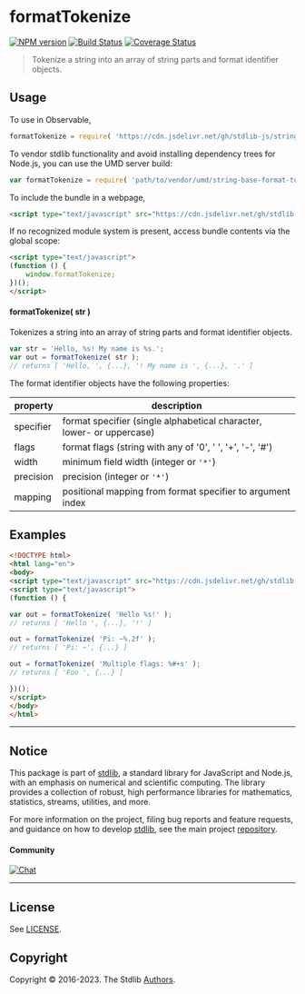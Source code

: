 <!--

@license Apache-2.0

Copyright (c) 2022 The Stdlib Authors.

Licensed under the Apache License, Version 2.0 (the "License");
you may not use this file except in compliance with the License.
You may obtain a copy of the License at

   http://www.apache.org/licenses/LICENSE-2.0

Unless required by applicable law or agreed to in writing, software
distributed under the License is distributed on an "AS IS" BASIS,
WITHOUT WARRANTIES OR CONDITIONS OF ANY KIND, either express or implied.
See the License for the specific language governing permissions and
limitations under the License.

-->

# formatTokenize

[![NPM version][npm-image]][npm-url] [![Build Status][test-image]][test-url] [![Coverage Status][coverage-image]][coverage-url] <!-- [![dependencies][dependencies-image]][dependencies-url] -->

> Tokenize a string into an array of string parts and format identifier objects.

<section class="intro">

</section>

<!-- /.intro -->



<section class="usage">

## Usage

To use in Observable,

```javascript
formatTokenize = require( 'https://cdn.jsdelivr.net/gh/stdlib-js/string-base-format-tokenize@umd/browser.js' )
```

To vendor stdlib functionality and avoid installing dependency trees for Node.js, you can use the UMD server build:

```javascript
var formatTokenize = require( 'path/to/vendor/umd/string-base-format-tokenize/index.js' )
```

To include the bundle in a webpage,

```html
<script type="text/javascript" src="https://cdn.jsdelivr.net/gh/stdlib-js/string-base-format-tokenize@umd/browser.js"></script>
```

If no recognized module system is present, access bundle contents via the global scope:

```html
<script type="text/javascript">
(function () {
    window.formatTokenize;
})();
</script>
```

#### formatTokenize( str )

Tokenizes a string into an array of string parts and format identifier objects.

```javascript
var str = 'Hello, %s! My name is %s.';
var out = formatTokenize( str );
// returns [ 'Hello, ', {...}, '! My name is ', {...}, '.' ]
``` 

The format identifier objects have the following properties:

| property  | description                                                           |
| --------- | --------------------------------------------------------------------- |
| specifier | format specifier (single alphabetical character, lower- or uppercase) |
| flags     | format flags (string with any of '0', ' ', '+', '-', '#')             |
| width     | minimum field width (integer or `'*'`)                                |
| precision | precision (integer or `'*'`)                                          |
| mapping   | positional mapping from format specifier to argument index            |

</section>

<!-- /.usage -->

<section class="examples">

## Examples

<!-- eslint no-undef: "error" -->

```html
<!DOCTYPE html>
<html lang="en">
<body>
<script type="text/javascript" src="https://cdn.jsdelivr.net/gh/stdlib-js/string-base-format-tokenize@umd/browser.js"></script>
<script type="text/javascript">
(function () {

var out = formatTokenize( 'Hello %s!' );
// returns [ 'Hello ', {...}, '!' ]

out = formatTokenize( 'Pi: ~%.2f' );
// returns [ 'Pi: ~', {...} ]

out = formatTokenize( 'Multiple flags: %#+s' );
// returns [ 'Foo ', {...} ]

})();
</script>
</body>
</html>
```

</section>

<!-- /.examples -->

<!-- Section for related `stdlib` packages. Do not manually edit this section, as it is automatically populated. -->

<section class="related">

</section>

<!-- /.related -->

<!-- Section for all links. Make sure to keep an empty line after the `section` element and another before the `/section` close. -->


<section class="main-repo" >

* * *

## Notice

This package is part of [stdlib][stdlib], a standard library for JavaScript and Node.js, with an emphasis on numerical and scientific computing. The library provides a collection of robust, high performance libraries for mathematics, statistics, streams, utilities, and more.

For more information on the project, filing bug reports and feature requests, and guidance on how to develop [stdlib][stdlib], see the main project [repository][stdlib].

#### Community

[![Chat][chat-image]][chat-url]

---

## License

See [LICENSE][stdlib-license].


## Copyright

Copyright &copy; 2016-2023. The Stdlib [Authors][stdlib-authors].

</section>

<!-- /.stdlib -->

<!-- Section for all links. Make sure to keep an empty line after the `section` element and another before the `/section` close. -->

<section class="links">

[npm-image]: http://img.shields.io/npm/v/@stdlib/string-base-format-tokenize.svg
[npm-url]: https://npmjs.org/package/@stdlib/string-base-format-tokenize

[test-image]: https://github.com/stdlib-js/string-base-format-tokenize/actions/workflows/test.yml/badge.svg?branch=main
[test-url]: https://github.com/stdlib-js/string-base-format-tokenize/actions/workflows/test.yml?query=branch:main

[coverage-image]: https://img.shields.io/codecov/c/github/stdlib-js/string-base-format-tokenize/main.svg
[coverage-url]: https://codecov.io/github/stdlib-js/string-base-format-tokenize?branch=main

<!--

[dependencies-image]: https://img.shields.io/david/stdlib-js/string-base-format-tokenize.svg
[dependencies-url]: https://david-dm.org/stdlib-js/string-base-format-tokenize/main

-->

[chat-image]: https://img.shields.io/gitter/room/stdlib-js/stdlib.svg
[chat-url]: https://gitter.im/stdlib-js/stdlib/

[stdlib]: https://github.com/stdlib-js/stdlib

[stdlib-authors]: https://github.com/stdlib-js/stdlib/graphs/contributors

[umd]: https://github.com/umdjs/umd
[es-module]: https://developer.mozilla.org/en-US/docs/Web/JavaScript/Guide/Modules

[deno-url]: https://github.com/stdlib-js/string-base-format-tokenize/tree/deno
[umd-url]: https://github.com/stdlib-js/string-base-format-tokenize/tree/umd
[esm-url]: https://github.com/stdlib-js/string-base-format-tokenize/tree/esm
[branches-url]: https://github.com/stdlib-js/string-base-format-tokenize/blob/main/branches.md

[stdlib-license]: https://raw.githubusercontent.com/stdlib-js/string-base-format-tokenize/main/LICENSE

</section>

<!-- /.links -->
